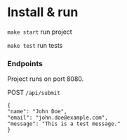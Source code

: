 # Install & run

```make start``` run project

```make test``` run tests

### Endpoints
Project runs on port 8080.


POST `/api/submit`

```
{
"name": "John Doe",
"email": "john.doe@example.com",
"message": "This is a test message."
}
```

